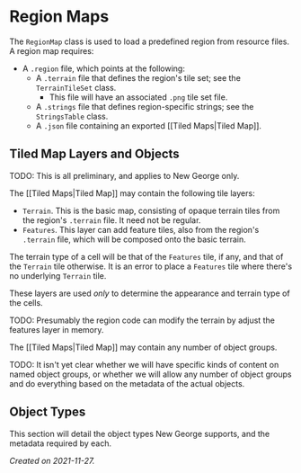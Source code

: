 # Region Maps

The `RegionMap` class is used to load a predefined region from resource files.  A region map requires:

- A `.region` file, which points at the following:
	- A `.terrain` file that defines the region's tile set; see the `TerrainTileSet` class.
		- This file will have an associated `.png` tile set file.
	- A `.strings` file that defines region-specific strings; see the `StringsTable` class.
	- A `.json` file containing an exported [[Tiled Maps|Tiled Map]].

## Tiled Map Layers and Objects

TODO: This is all preliminary, and applies to New George only.

The [[Tiled Maps|Tiled Map]] may contain the following tile layers:

- `Terrain`.  This is the basic map, consisting of opaque terrain tiles from the region's `.terrain` file.  It need not be regular.
- `Features`.  This layer can add feature tiles, also from the region's `.terrain` file, which will be composed onto the basic terrain. 

The terrain type of a cell will be that of the `Features` tile, if any, and that of the `Terrain` tile otherwise.  It is an error to place a `Features` tile where there's no underlying `Terrain` tile.

These layers are used _only_ to determine the appearance and terrain type of the cells.

TODO: Presumably the region code can modify the terrain by adjust the features layer in memory.

The [[Tiled Maps|Tiled Map]] may contain any number of object groups.

TODO: It isn't yet clear whether we will have specific kinds of content on named object groups, or whether we will allow any number of object groups and do everything based on the metadata of the actual objects.

## Object Types

This section will detail the object types New George supports, and the metadata required by each.

 
_Created on 2021-11-27._